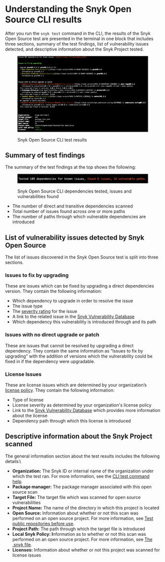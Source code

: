 # Understanding the Snyk Open Source CLI results

After you run the `snyk test` command in the CLI, the results of the Snyk Open Source test are presented in the terminal in one block that includes three sections, summary of the test findings, list of vulnerability issues detected, and descriptive information about the Snyk Project tested.

<figure><img src="../../../.gitbook/assets/image (107) (1) (1) (1) (1) (1) (1) (1) (1) (1) (1) (1) (1) (1) (1) (1) (2) (1) (1) (1) (1) (1) (1) (1) (1) (2) (2).png" alt="Snyk Open Source CLI test results."><figcaption><p>Snyk Open Source CLI test results</p></figcaption></figure>

## Summary of test findings

The summary of the test findings at the top shows the following:

<figure><img src="../../../.gitbook/assets/image (21).png" alt="Snyk Open Source CLI dependencies tested, issues and vulnerabilities found."><figcaption><p>Snyk Open Source CLI dependencies tested, issues and vulnerabilities found</p></figcaption></figure>

* The number of direct and transitive dependencies scanned
* Total number of issues found across one or more paths
* The number of paths through which vulnerable dependencies are introduced

## **List of vulnerability issues detected by Snyk Open Source**

The list of issues discovered in the Snyk Open Source test is split into three sections.

### **Issues to fix by upgrading**

These are issues which can be fixed by upgrading a direct dependencies version. They contain the following information:

* Which dependency to upgrade in order to resolve the issue
* The issue type
* The [severity rating](../../../manage-issues/issue-management/severity-levels.md) for the issue
* A link to the related issue in the [Snyk Vulnerability Database](https://security.snyk.io/)
* Which dependency this vulnerability is introduced through and its path

### **Issues with no direct upgrade or patch**

These are issues that cannot be resolved by upgrading a direct dependency. They contain the same information as “Issues to fix by upgrading” with the addition of versions which the vulnerability could be fixed in if the dependency were upgradable.

### License Issues

These are license issues which are determined by your organization’s [license policy](../../../manage-issues/policies/license-policies/). They contain the following information:

* Type of license
* License severity as determined by your organization's license policy
* Link to the [Snyk Vulnerability Database](https://security.snyk.io/) which provides more information about the license
* Dependency path through which this license is introduced

## Descriptive information about the Snyk Project scanned

The general information section about the test results includes the following details:\\

* **Organization:** The Snyk ID or internal name of the organization under which the test ran. For more information, see the [CLI test command help](../../../snyk-cli/commands/test.md).
* **Package manager:** The package manager associated with this open source scan
* **Target File:** The target file which was scanned for open source vulnerabilities
* **Project Name:** The name of the directory in which this project is located
* **Open Source:** Information about whether or not this scan was performed on an open source project. For more information, see [Test public repositories before use](../../../snyk-cli/test-for-vulnerabilities/test-public-repositories-before-use.md).
* **Project Path:** The path through which the target file is introduced
* **Local Snyk Policy: I**nformation as to whether or not this scan was performed on an open source project. For more information, see [The .snyk file](../../../snyk-cli/test-for-vulnerabilities/the-.snyk-file.md).
* **Licenses:** Information about whether or not this project was scanned for license issues
